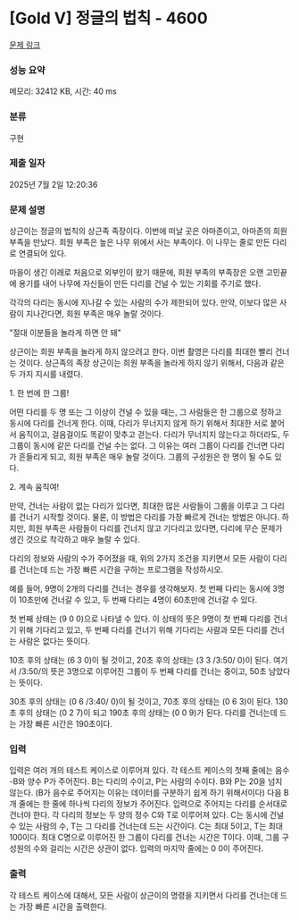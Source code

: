 # [Gold V] 정글의 법칙 - 4600 

[문제 링크](https://www.acmicpc.net/problem/4600) 

### 성능 요약

메모리: 32412 KB, 시간: 40 ms

### 분류

구현

### 제출 일자

2025년 7월 2일 12:20:36

### 문제 설명

<p>
	상근이는 정글의 법칙의 상근족 족장이다. 이번에 떠날 곳은 아마존이고, 아마존의 희원 부족을 만났다. 희원 부족은 높은 나무 위에서 사는 부족이다. 이 나무는 줄로 만든 다리로 연결되어 있다.</p>

<p>
	마을이 생긴 이래로 처음으로 외부인이 왔기 때문에, 희원 부족의 부족장은 오랜 고민끝에 용기를 내어 나무에 자신들이 만든 다리를 건널 수 있는 기회를 주기로 했다.</p>

<p>
	각각의 다리는 동시에 지나갈 수 있는 사람의 수가 제한되어 있다. 만약, 이보다 많은 사람이 지나간다면, 희원 부족은 매우 놀랄 것이다.</p>

<p>
	"절대 이분들을 놀라게 하면 안 돼"</p>

<p>
	상근이는 희원 부족을 놀라게 하지 않으려고 한다. 이번 촬영은 다리를 최대한 빨리 건너는 것이다. 상근족의 족장 상근이는 희원 부족을 놀라게 하지 않기 위해서, 다음과 같은 두 가지 지시를 내렸다.</p>

<p>
	1. 한 번에 한 그룹!</p>
<p>
	어떤 다리를 두 명 또는 그 이상이 건널 수 있을 때는, 그 사람들은 한 그룹으로 정하고 동시에 다리를 건너게 한다. 이때, 다리가 무너지지 않게 하기 위해서 최대한 서로 붙어서 움직이고, 걸음걸이도 똑같이 맞추고 걷는다. 다리가 무너지지 않는다고 하더라도, 두 그룹이 동시에 같은 다리를 건널 수는 없다. 그 이유는 여러 그룹이 다리를 건너면 다리가 흔들리게 되고, 희원 부족은 매우 놀랄 것이다. 그룹의 구성원은 한 명이 될 수도 있다.</p>

<p>
	2. 계속 움직여!</p>
<p>
	만약, 건너는 사람이 없는 다리가 있다면, 최대한 많은 사람들이 그룹을 이루고 그 다리를 건너기 시작할 것이다. 물론, 이 방법은 다리를 가장 빠르게 건너는 방법은 아니다. 하지만, 희원 부족은 사람들이 다리를 건너지 않고 기다리고 있다면, 다리에 무슨 문제가 생긴 것으로 착각하고 매우 놀랄 수 있다.</p>

<p>
	다리의 정보와 사람의 수가 주어졌을 때, 위의 2가지 조건을 지키면서 모든 사람이 다리를 건너는데 드는 가장 빠른 시간을 구하는 프로그램을 작성하시오.</p>

<p>
	예를 들어, 9명이 2개의 다리를 건너는 경우를 생각해보자. 첫 번째 다리는 동시에 3명이 10초만에 건너갈 수 있고, 두 번째 다리는 4명이 60초만에 건너갈 수 있다.</p>

<p>
	첫 번째 상태는 (9 0 0)으로 나타낼 수 있다. 이 상태의 뜻은 9명이 첫 번째 다리를 건너기 위해 기다리고 있고, 두 번째 다리를 건너기 위해 기다리는 사람과 모든 다리를 건너는 사람은 없다는 뜻이다.</p>

<p>
	10초 후의 상태는 (6 3 0)이 될 것이고, 20초 후의 상태는 (3 3 /3:50/ 0)이 된다. 여기서 /3:50/의 뜻은 3명으로 이루어진 그룹이 두 번째 다리를 건너는 중이고, 50초 남았다는 뜻이다.</p>

<p>
	30초 후의 상태는 (0 6 /3:40/ 0)이 될 것이고, 70초 후의 상태는 (0 6 3)이 된다. 130초 후의 상태는 (0 2 7)이 되고 190초 후의 상태는 (0 0 9)가 된다. 다리를 건너는데 드는 가장 빠른 시간은 190초이다.</p>

### 입력 

 <p>
	입력은 여러 개의 테스트 케이스로 이루어져 있다. 각 테스트 케이스의 첫째 줄에는 음수 -B와 양수 P가 주어진다. B는 다리의 수이고, P는 사람의 수이다. B와 P는 20을 넘지 않는다. (B가 음수로 주어지는 이유는 데이터를 구분하기 쉽게 하기 위해서이다) 다음 B개 줄에는 한 줄에 하나씩 다리의 정보가 주어진다. 입력으로 주어지는 다리를 순서대로 건너야 한다. 각 다리의 정보는 두 양의 정수 C와 T로 이루어져 있다. C는 동시에 건널 수 있는 사람의 수, T는 그 다리를 건너는데 드는 시간이다. C는 최대 5이고, T는 최대 100이다. 최대 C명으로 이루어진 한 그룹이 다리를 건너는 시간은 T이다. 이때, 그룹 구성원의 수와 걸리는 시간은 상관이 없다. 입력의 마지막 줄에는 0 0이 주어진다.</p>

### 출력 

 <p>
	각 테스트 케이스에 대해서, 모든 사람이 상근이의 명령을 지키면서 다리를 건너는데 드는 가장 빠른 시간을 출력한다.</p>

